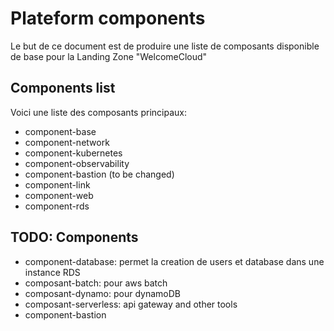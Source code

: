 # Plateform components

Le but de ce document est de produire une liste de composants disponible de base pour la Landing Zone "WelcomeCloud"

## Components list

Voici une liste des composants principaux:

- component-base
- component-network
- component-kubernetes
- component-observability
- component-bastion (to be changed)
- component-link
- component-web
- component-rds

## TODO: Components

- component-database: permet la creation de users et database dans une instance RDS
- composant-batch: pour aws batch
- composant-dynamo: pour dynamoDB
- composant-serverless: api gateway and other tools
- component-bastion
